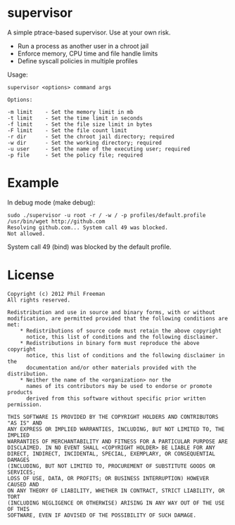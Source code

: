 supervisor
==========

A simple ptrace-based supervisor. Use at your own risk.

- Run a process as another user in a chroot jail
- Enforce memory, CPU time and file handle limits
- Define syscall policies in multiple profiles

Usage:

    supervisor <options> command args
    
    Options:
    
    -m limit    - Set the memory limit in mb
    -t limit    - Set the time limit in seconds
    -f limit    - Set the file size limit in bytes
    -F limit    - Set the file count limit
    -r dir      - Set the chroot jail directory; required
    -w dir      - Set the working directory; required
    -u user     - Set the name of the executing user; required
    -p file     - Set the policy file; required

Example
=======

In debug mode (make debug):

    sudo ./supervisor -u root -r / -w / -p profiles/default.profile /usr/bin/wget http://github.com
    Resolving github.com... System call 49 was blocked.
    Not allowed.

System call 49 (bind) was blocked by the default profile.

License
=======

    Copyright (c) 2012 Phil Freeman
    All rights reserved.
    
    Redistribution and use in source and binary forms, with or without
    modification, are permitted provided that the following conditions are met:
        * Redistributions of source code must retain the above copyright
          notice, this list of conditions and the following disclaimer.
        * Redistributions in binary form must reproduce the above copyright
          notice, this list of conditions and the following disclaimer in the
          documentation and/or other materials provided with the distribution.
        * Neither the name of the <organization> nor the
          names of its contributors may be used to endorse or promote products
          derived from this software without specific prior written permission.
    
    THIS SOFTWARE IS PROVIDED BY THE COPYRIGHT HOLDERS AND CONTRIBUTORS "AS IS" AND
    ANY EXPRESS OR IMPLIED WARRANTIES, INCLUDING, BUT NOT LIMITED TO, THE IMPLIED
    WARRANTIES OF MERCHANTABILITY AND FITNESS FOR A PARTICULAR PURPOSE ARE
    DISCLAIMED. IN NO EVENT SHALL <COPYRIGHT HOLDER> BE LIABLE FOR ANY
    DIRECT, INDIRECT, INCIDENTAL, SPECIAL, EXEMPLARY, OR CONSEQUENTIAL DAMAGES
    (INCLUDING, BUT NOT LIMITED TO, PROCUREMENT OF SUBSTITUTE GOODS OR SERVICES;
    LOSS OF USE, DATA, OR PROFITS; OR BUSINESS INTERRUPTION) HOWEVER CAUSED AND
    ON ANY THEORY OF LIABILITY, WHETHER IN CONTRACT, STRICT LIABILITY, OR TORT
    (INCLUDING NEGLIGENCE OR OTHERWISE) ARISING IN ANY WAY OUT OF THE USE OF THIS
    SOFTWARE, EVEN IF ADVISED OF THE POSSIBILITY OF SUCH DAMAGE.
